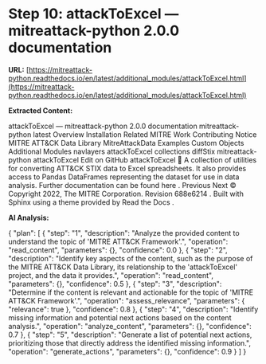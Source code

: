 # Step 10: attackToExcel — mitreattack-python 2.0.0 documentation

**URL:** [https://mitreattack-python.readthedocs.io/en/latest/additional_modules/attackToExcel.html](https://mitreattack-python.readthedocs.io/en/latest/additional_modules/attackToExcel.html)

**Extracted Content:**

attackToExcel — mitreattack-python 2.0.0 documentation
mitreattack-python
latest
Overview
Installation
Related MITRE Work
Contributing
Notice
MITRE ATT&CK Data Library
MitreAttackData
Examples
Custom Objects
Additional Modules
navlayers
attackToExcel
collections
diffStix
mitreattack-python
attackToExcel
Edit on GitHub
attackToExcel

A collection of utilities for converting
ATT&CK STIX data
to Excel spreadsheets.
It also provides access to
Pandas
DataFrames representing the dataset for use in data analysis.
Further documentation can be found
here
.
Previous
Next
© Copyright 2022, The MITRE Corporation.
Revision
688e6214
.
Built with
Sphinx
using a
theme
provided by
Read the Docs
.

**AI Analysis:**

{
  "plan": [
    {
      "step": "1",
      "description": "Analyze the provided content to understand the topic of 'MITRE ATT&CK Framework'.",
      "operation": "read_content",
      "parameters": {},
      "confidence": 0.0
    },
    {
      "step": "2",
      "description": "Identify key aspects of the content, such as the purpose of the MITRE ATT&CK Data Library, its relationship to the 'attackToExcel' project, and the data it provides.",
      "operation": "read_content",
      "parameters": {},
      "confidence": 0.5
    },
    {
      "step": "3",
      "description": "Determine if the content is relevant and actionable for the topic of 'MITRE ATT&CK Framework'.",
      "operation": "assess_relevance",
      "parameters": {
        "relevance": true
      },
      "confidence": 0.8
    },
    {
      "step": "4",
      "description": "Identify missing information and potential next actions based on the content analysis.",
      "operation": "analyze_content",
      "parameters": {},
      "confidence": 0.7
    },
    {
      "step": "5",
      "description": "Generate a list of potential next actions, prioritizing those that directly address the identified missing information.",
      "operation": "generate_actions",
      "parameters": {},
      "confidence": 0.9
    }
  ]
}

